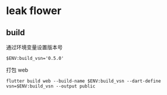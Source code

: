 # leak flower

## build

通过环境变量设置版本号

```
$ENV:build_vsn='0.5.0'
```

打包 web

```
flutter build web --build-name $ENV:build_vsn --dart-define vsn=$ENV:build_vsn --output public
```